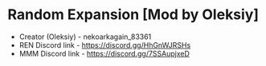 # Random Expansion [Mod by Oleksiy]
- Creator (Oleksiy) - nekoarkagain_83361
- REN Discord link - https://discord.gg/HhGnWJRSHs
- MMM Discord link - https://discord.gg/7SSAupjxeD
